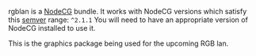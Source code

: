 rgblan is a [NodeCG](http://github.com/nodecg/nodecg) bundle. 
It works with NodeCG versions which satisfy this [semver](https://docs.npmjs.com/getting-started/semantic-versioning) range: `^2.1.1`
You will need to have an appropriate version of NodeCG installed to use it.

This is the graphics package being used for the upcoming RGB lan.
